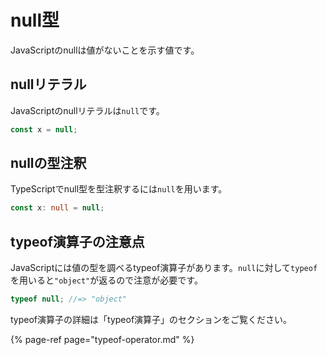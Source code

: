 # null型

JavaScriptのnullは値がないことを示す値です。

## nullリテラル

JavaScriptのnullリテラルは`null`です。

```javascript
const x = null;
```

## nullの型注釈

TypeScriptでnull型を型注釈するには`null`を用います。

```typescript
const x: null = null;
```

## typeof演算子の注意点

JavaScriptには値の型を調べるtypeof演算子があります。`null`に対して`typeof`を用いると`"object"`が返るので注意が必要です。

```javascript
typeof null; //=> "object"
```

typeof演算子の詳細は「typeof演算子」のセクションをご覧ください。

{% page-ref page="typeof-operator.md" %}

